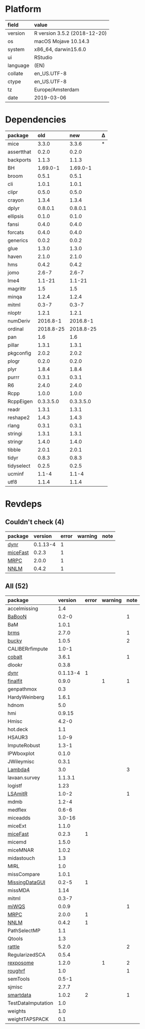 # Platform

|field    |value                        |
|:--------|:----------------------------|
|version  |R version 3.5.2 (2018-12-20) |
|os       |macOS Mojave 10.14.3         |
|system   |x86_64, darwin15.6.0         |
|ui       |RStudio                      |
|language |(EN)                         |
|collate  |en_US.UTF-8                  |
|ctype    |en_US.UTF-8                  |
|tz       |Europe/Amsterdam             |
|date     |2019-03-06                   |

# Dependencies

|package    |old       |new       |Δ  |
|:----------|:---------|:---------|:--|
|mice       |3.3.0     |3.3.6     |*  |
|assertthat |0.2.0     |0.2.0     |   |
|backports  |1.1.3     |1.1.3     |   |
|BH         |1.69.0-1  |1.69.0-1  |   |
|broom      |0.5.1     |0.5.1     |   |
|cli        |1.0.1     |1.0.1     |   |
|clipr      |0.5.0     |0.5.0     |   |
|crayon     |1.3.4     |1.3.4     |   |
|dplyr      |0.8.0.1   |0.8.0.1   |   |
|ellipsis   |0.1.0     |0.1.0     |   |
|fansi      |0.4.0     |0.4.0     |   |
|forcats    |0.4.0     |0.4.0     |   |
|generics   |0.0.2     |0.0.2     |   |
|glue       |1.3.0     |1.3.0     |   |
|haven      |2.1.0     |2.1.0     |   |
|hms        |0.4.2     |0.4.2     |   |
|jomo       |2.6-7     |2.6-7     |   |
|lme4       |1.1-21    |1.1-21    |   |
|magrittr   |1.5       |1.5       |   |
|minqa      |1.2.4     |1.2.4     |   |
|mitml      |0.3-7     |0.3-7     |   |
|nloptr     |1.2.1     |1.2.1     |   |
|numDeriv   |2016.8-1  |2016.8-1  |   |
|ordinal    |2018.8-25 |2018.8-25 |   |
|pan        |1.6       |1.6       |   |
|pillar     |1.3.1     |1.3.1     |   |
|pkgconfig  |2.0.2     |2.0.2     |   |
|plogr      |0.2.0     |0.2.0     |   |
|plyr       |1.8.4     |1.8.4     |   |
|purrr      |0.3.1     |0.3.1     |   |
|R6         |2.4.0     |2.4.0     |   |
|Rcpp       |1.0.0     |1.0.0     |   |
|RcppEigen  |0.3.3.5.0 |0.3.3.5.0 |   |
|readr      |1.3.1     |1.3.1     |   |
|reshape2   |1.4.3     |1.4.3     |   |
|rlang      |0.3.1     |0.3.1     |   |
|stringi    |1.3.1     |1.3.1     |   |
|stringr    |1.4.0     |1.4.0     |   |
|tibble     |2.0.1     |2.0.1     |   |
|tidyr      |0.8.3     |0.8.3     |   |
|tidyselect |0.2.5     |0.2.5     |   |
|ucminf     |1.1-4     |1.1-4     |   |
|utf8       |1.1.4     |1.1.4     |   |

# Revdeps

## Couldn't check (4)

|package                          |version  |error |warning |note |
|:--------------------------------|:--------|:-----|:-------|:----|
|[dynr](problems.md#dynr)         |0.1.13-4 |1     |        |     |
|[miceFast](problems.md#micefast) |0.2.3    |1     |        |     |
|[MRPC](problems.md#mrpc)         |2.0.0    |1     |        |     |
|[NNLM](problems.md#nnlm)         |0.4.2    |1     |        |     |

## All (52)

|package                                      |version  |error |warning |note |
|:--------------------------------------------|:--------|:-----|:-------|:----|
|accelmissing                                 |1.4      |      |        |     |
|[BaBooN](problems.md#baboon)                 |0.2-0    |      |        |1    |
|BaM                                          |1.0.1    |      |        |     |
|[brms](problems.md#brms)                     |2.7.0    |      |        |1    |
|[bucky](problems.md#bucky)                   |1.0.5    |      |        |2    |
|CALIBERrfimpute                              |1.0-1    |      |        |     |
|[cobalt](problems.md#cobalt)                 |3.6.1    |      |        |1    |
|dlookr                                       |0.3.8    |      |        |     |
|[dynr](problems.md#dynr)                     |0.1.13-4 |1     |        |     |
|[finalfit](problems.md#finalfit)             |0.9.0    |      |1       |1    |
|genpathmox                                   |0.3      |      |        |     |
|HardyWeinberg                                |1.6.1    |      |        |     |
|hdnom                                        |5.0      |      |        |     |
|hmi                                          |0.9.15   |      |        |     |
|Hmisc                                        |4.2-0    |      |        |     |
|hot.deck                                     |1.1      |      |        |     |
|HSAUR3                                       |1.0-9    |      |        |     |
|ImputeRobust                                 |1.3-1    |      |        |     |
|IPWboxplot                                   |0.1.0    |      |        |     |
|JWileymisc                                   |0.3.1    |      |        |     |
|[Lambda4](problems.md#lambda4)               |3.0      |      |        |3    |
|lavaan.survey                                |1.1.3.1  |      |        |     |
|logistf                                      |1.23     |      |        |     |
|[LSAmitR](problems.md#lsamitr)               |1.0-2    |      |        |1    |
|mdmb                                         |1.2-4    |      |        |     |
|medflex                                      |0.6-6    |      |        |     |
|miceadds                                     |3.0-16   |      |        |     |
|miceExt                                      |1.1.0    |      |        |     |
|[miceFast](problems.md#micefast)             |0.2.3    |1     |        |     |
|micemd                                       |1.5.0    |      |        |     |
|miceMNAR                                     |1.0.2    |      |        |     |
|midastouch                                   |1.3      |      |        |     |
|MIRL                                         |1.0      |      |        |     |
|missCompare                                  |1.0.1    |      |        |     |
|[MissingDataGUI](problems.md#missingdatagui) |0.2-5    |1     |        |     |
|missMDA                                      |1.14     |      |        |     |
|mitml                                        |0.3-7    |      |        |     |
|[miWQS](problems.md#miwqs)                   |0.0.9    |      |        |1    |
|[MRPC](problems.md#mrpc)                     |2.0.0    |1     |        |     |
|[NNLM](problems.md#nnlm)                     |0.4.2    |1     |        |     |
|PathSelectMP                                 |1.1      |      |        |     |
|Qtools                                       |1.3      |      |        |     |
|[rattle](problems.md#rattle)                 |5.2.0    |      |        |2    |
|RegularizedSCA                               |0.5.4    |      |        |     |
|[rexposome](problems.md#rexposome)           |1.2.0    |      |1       |2    |
|[roughrf](problems.md#roughrf)               |1.0      |      |        |1    |
|semTools                                     |0.5-1    |      |        |     |
|sjmisc                                       |2.7.7    |      |        |     |
|[smartdata](problems.md#smartdata)           |1.0.2    |2     |        |1    |
|TestDataImputation                           |1.0      |      |        |     |
|weights                                      |1.0      |      |        |     |
|weightTAPSPACK                               |0.1      |      |        |     |

